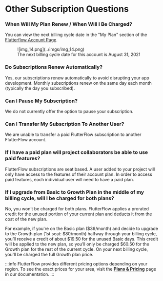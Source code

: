 

# Other Subscription Questions

### When Will My Plan Renew / When Will I Be Charged?

You can view the next billing cycle date in the "My Plan" section of the [Flutterflow Account Page](https://app.flutterflow.io/account).

<figure>
    ![img_14.png](../imgs/img_14.png)
  <figcaption class="centered-caption">The next billing cycle date for this account is August 31, 2021</figcaption>
</figure>



### Do Subscriptions Renew Automatically?

Yes, our subscriptions renew automatically to avoid disrupting your app development. Monthly subscriptions renew on the same day each month (typically the day you subscribed).

### Can I Pause My Subscription?

We do not currently offer the option to pause your subscription.

### Can I Transfer My Subscription To Another User?

We are unable to transfer a paid FlutterFlow subscription to another FlutterFlow account.

### If I have a paid plan will project collaborators be able to use paid features?

FlutterFlow subscriptions are seat based. A user added to your project will only have access to the features of their account plan. In order to access paid features, each individual user will need to have a paid plan.

### If I upgrade from Basic to Growth Plan in the middle of my billing cycle, will I be charged for both plans?

No, you won’t be charged for both plans. FlutterFlow applies a prorated credit for the unused portion of your current plan and deducts it from the cost of the new plan.

For example, if you're on the Basic plan ($39/month) and decide to upgrade to the Growth plan (1st seat: $80/month) halfway through your billing cycle, you’ll receive a credit of about $19.50 for the unused Basic days. This credit will be applied to the new plan, so you’ll only be charged $60.50 for the Growth plan for the rest of the current cycle. On your next billing cycle, you'll be charged the full Growth plan price.

:::info
FlutterFlow provides different pricing options depending on your region. To see the exact prices for your area, visit the [**Plans & Pricing**](../plan-pricing.md) page in our documentation.
:::